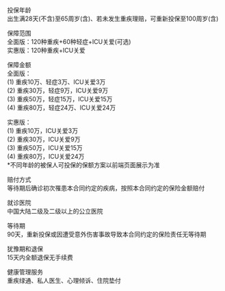 投保年龄  
出生满28天(不含)至65周岁(含)、若未发生重疾理赔，可重新投保至100周岁(含)

保障范围  
全面版：120种重疾+60种轻症+ICU关爱(可选)  
实惠版：120种重疾+ICU关爱

保障金额  
全面版：  
(1) 重疾10万、轻症3万、ICU关爱3万  
(2) 重疾30万，轻症9万，ICU关爱9万  
(3) 重疾50万，轻症15万，ICU关爱15万  
(4) 重疾80万，轻症24万、ICU关爱24万  

实惠版：  
(1) 重疾10万，ICU关爱3万  
(2) 重疾30万，ICU关爱9万  
(3) 重疾50万，ICU关爱15万  
(4) 重疾80万，ICU关爱24万  
*不同年龄的被保人可投保的保额方案以前端页面展示为准

赔付方式  
等待期后确诊初次罹患本合同约定的疾病，按照本合同约定的保险金额赔付

就诊医院  
中国大陆二级及二级以上的公立医院

等待期  
90天，重新投保或因遭受意外伤害事故导致本合同约定的保险责任无等待期

犹豫期和退保  
15天内全额退保无手续费

健康管理服务  
重疾绿通、私人医生、心理倾诉、住院垫付